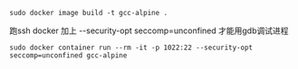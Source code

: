 ```shell
sudo docker image build -t gcc-alpine .
```

跑ssh
docker 加上 --security-opt seccomp=unconfined 才能用gdb调试进程
```shell
sudo docker container run --rm -it -p 1022:22 --security-opt seccomp=unconfined gcc-alpine
```
